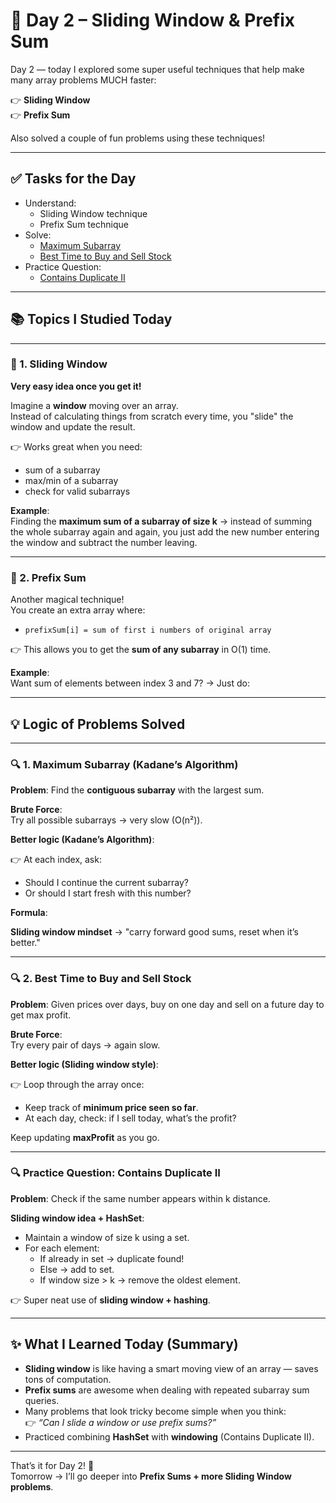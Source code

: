 # 📅 Day 2 – Sliding Window & Prefix Sum

Day 2 — today I explored some super useful techniques that help make many array problems MUCH faster:

👉 **Sliding Window**  
👉 **Prefix Sum**

Also solved a couple of fun problems using these techniques!

---

## ✅ **Tasks for the Day**

- Understand:
  - Sliding Window technique
  - Prefix Sum technique
- Solve:
  - [Maximum Subarray](https://leetcode.com/problems/maximum-subarray/)
  - [Best Time to Buy and Sell Stock](https://leetcode.com/problems/best-time-to-buy-and-sell-stock/)
- Practice Question:
  - [Contains Duplicate II](https://leetcode.com/problems/contains-duplicate-ii/)

---

## 📚 Topics I Studied Today

---

### 🧠 1. Sliding Window

**Very easy idea once you get it!**

Imagine a **window** moving over an array.  
Instead of calculating things from scratch every time, you "slide" the window and update the result.

👉 Works great when you need:
- sum of a subarray
- max/min of a subarray
- check for valid subarrays

**Example**:  
Finding the **maximum sum of a subarray of size k** → instead of summing the whole subarray again and again, you just add the new number entering the window and subtract the number leaving.

---

### 🧠 2. Prefix Sum

Another magical technique!  
You create an extra array where:
- `prefixSum[i] = sum of first i numbers of original array`

👉 This allows you to get the **sum of any subarray** in O(1) time.

**Example**:  
Want sum of elements between index 3 and 7? → Just do:


---

## 💡 Logic of Problems Solved

---

### 🔍 **1. Maximum Subarray** (Kadane’s Algorithm)

**Problem**: Find the **contiguous subarray** with the largest sum.

**Brute Force**:  
Try all possible subarrays → very slow (O(n²)).

**Better logic (Kadane’s Algorithm)**:

👉 At each index, ask:
- Should I continue the current subarray?
- Or should I start fresh with this number?

**Formula**:  

**Sliding window mindset** → "carry forward good sums, reset when it’s better."

---

### 🔍 **2. Best Time to Buy and Sell Stock**

**Problem**: Given prices over days, buy on one day and sell on a future day to get max profit.

**Brute Force**:  
Try every pair of days → again slow.

**Better logic (Sliding window style)**:

👉 Loop through the array once:

- Keep track of **minimum price seen so far**.
- At each day, check: if I sell today, what’s the profit?


Keep updating **maxProfit** as you go.

---

### 🔍 **Practice Question: Contains Duplicate II**

**Problem**: Check if the same number appears within k distance.

**Sliding window idea + HashSet**:

- Maintain a window of size k using a set.
- For each element:
  - If already in set → duplicate found!
  - Else → add to set.
  - If window size > k → remove the oldest element.

👉 Super neat use of **sliding window + hashing**.

---

## ✨ What I Learned Today (Summary)

- **Sliding window** is like having a smart moving view of an array — saves tons of computation.
- **Prefix sums** are awesome when dealing with repeated subarray sum queries.
- Many problems that look tricky become simple when you think:  
  👉 *“Can I slide a window or use prefix sums?”*
- Practiced combining **HashSet** with **windowing** (Contains Duplicate II).

---

That’s it for Day 2! 🎯  
Tomorrow → I’ll go deeper into **Prefix Sums + more Sliding Window problems**.